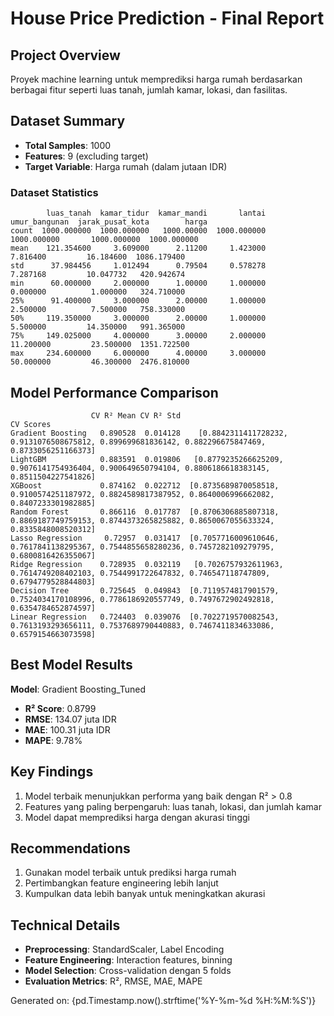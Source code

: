# House Price Prediction - Final Report

## Project Overview
Proyek machine learning untuk memprediksi harga rumah berdasarkan berbagai fitur seperti luas tanah, jumlah kamar, lokasi, dan fasilitas.

## Dataset Summary
- **Total Samples**: 1000
- **Features**: 9 (excluding target)
- **Target Variable**: Harga rumah (dalam jutaan IDR)

### Dataset Statistics
```
        luas_tanah  kamar_tidur  kamar_mandi       lantai  umur_bangunan  jarak_pusat_kota        harga
count  1000.000000  1000.000000   1000.00000  1000.000000    1000.000000       1000.000000  1000.000000
mean    121.354600     3.609000      2.11200     1.423000       7.816400         16.184600  1086.179400
std      37.984456     1.012494      0.79504     0.578278       7.287168         10.047732   420.942674
min      60.000000     2.000000      1.00000     1.000000       0.000000          1.000000   324.710000
25%      91.400000     3.000000      2.00000     1.000000       2.500000          7.500000   758.330000
50%     119.350000     3.000000      2.00000     1.000000       5.500000         14.350000   991.365000
75%     149.025000     4.000000      3.00000     2.000000      11.200000         23.500000  1351.722500
max     234.600000     6.000000      4.00000     3.000000      50.000000         46.300000  2476.810000
```

## Model Performance Comparison
```
                  CV R² Mean CV R² Std                                                                                             CV Scores
Gradient Boosting   0.890528  0.014128    [0.8842311411728232, 0.9131076508675812, 0.899699681836142, 0.882296675847469, 0.8733056251166373]
LightGBM            0.883591  0.019806   [0.8779235266625209, 0.9076141754936404, 0.900649650794104, 0.8806186618383145, 0.8511504227541826]
XGBoost             0.874162  0.022712  [0.8735689870058518, 0.9100574251187972, 0.8824589817387952, 0.8640006996662082, 0.8407233301982885]
Random Forest       0.866116  0.017787  [0.8706306885807318, 0.8869187749759153, 0.8744373265825882, 0.8650067055633324, 0.8335848008520312]
Lasso Regression     0.72957  0.031417  [0.7057716009610646, 0.7617841138295367, 0.7544855658280236, 0.7457282109279795, 0.6800816426355067]
Ridge Regression    0.728935  0.032119   [0.7026757932611963, 0.7614749208402103, 0.7544991722647832, 0.746547118747809, 0.6794779528844803]
Decision Tree       0.725645  0.049843  [0.7119574817901579, 0.7524034170108996, 0.7786186920557749, 0.7497672902492818, 0.6354784652874597]
Linear Regression   0.724403  0.039076  [0.7022719570082543, 0.7613193293656111, 0.7537689790440883, 0.7467411834633086, 0.6579154663073598]
```

## Best Model Results

**Model**: Gradient Boosting_Tuned
- **R² Score**: 0.8799
- **RMSE**: 134.07 juta IDR
- **MAE**: 100.31 juta IDR
- **MAPE**: 9.78%

## Key Findings
1. Model terbaik menunjukkan performa yang baik dengan R² > 0.8
2. Features yang paling berpengaruh: luas tanah, lokasi, dan jumlah kamar
3. Model dapat memprediksi harga dengan akurasi tinggi

## Recommendations
1. Gunakan model terbaik untuk prediksi harga rumah
2. Pertimbangkan feature engineering lebih lanjut
3. Kumpulkan data lebih banyak untuk meningkatkan akurasi

## Technical Details
- **Preprocessing**: StandardScaler, Label Encoding
- **Feature Engineering**: Interaction features, binning
- **Model Selection**: Cross-validation dengan 5 folds
- **Evaluation Metrics**: R², RMSE, MAE, MAPE

Generated on: {pd.Timestamp.now().strftime('%Y-%m-%d %H:%M:%S')}
